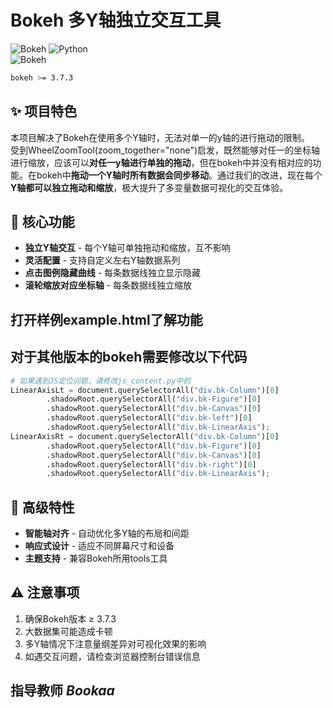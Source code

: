 # Bokeh 多Y轴独立交互工具

![Bokeh](https://static.bokeh.org/logos/logotype.svg)
![Python](https://img.shields.io/badge/Python-3.13.5-blue.svg)  
![Bokeh](https://img.shields.io/badge/Bokeh-3.7.3-orange.svg)
```bash
bokeh >= 3.7.3
```
## ✨ 项目特色

本项目解决了Bokeh在使用多个Y轴时，无法对单一的y轴的进行拖动的限制。  
受到WheelZoomTool(zoom_together="none")启发，既然能够对任一的坐标轴进行缩放，应该可以**对任一y轴进行单独的拖动**，但在bokeh中并没有相对应的功能。在bokeh中**拖动一个Y轴时所有数据会同步移动**。通过我们的改进，现在每个**Y轴都可以独立拖动和缩放**，极大提升了多变量数据可视化的交互体验。

## 🚀 核心功能

- **独立Y轴交互** - 每个Y轴可单独拖动和缩放，互不影响
- **灵活配置** - 支持自定义左右Y轴数据系列
- **点击图例隐藏曲线** - 每条数据线独立显示隐藏
- **滚轮缩放对应坐标轴** - 每条数据线独立缩放

## 打开样例example.html了解功能

## 对于其他版本的bokeh需要修改以下代码
```python
# 如果遇到JS定位问题，请修改js_content.py中的
LinearAxisLt = document.querySelectorAll("div.bk-Column")[0]
        .shadowRoot.querySelectorAll("div.bk-Figure")[0]
        .shadowRoot.querySelectorAll("div.bk-Canvas")[0]
        .shadowRoot.querySelectorAll("div.bk-left")[0]
        .shadowRoot.querySelectorAll("div.bk-LinearAxis");
LinearAxisRt = document.querySelectorAll("div.bk-Column")[0]
        .shadowRoot.querySelectorAll("div.bk-Figure")[0]
        .shadowRoot.querySelectorAll("div.bk-Canvas")[0]
        .shadowRoot.querySelectorAll("div.bk-right")[0]
        .shadowRoot.querySelectorAll("div.bk-LinearAxis");
```

## 🌟 高级特性

- **智能轴对齐** - 自动优化多Y轴的布局和间距
- **响应式设计** - 适应不同屏幕尺寸和设备
- **主题支持** - 兼容Bokeh所用tools工具

## ⚠️ 注意事项

1. 确保Bokeh版本 ≥ 3.7.3
2. 大数据集可能造成卡顿
3. 多Y轴情况下注意量纲差异对可视化效果的影响
4. 如遇交互问题，请检查浏览器控制台错误信息

## 指导教师 *Bookaa*
















